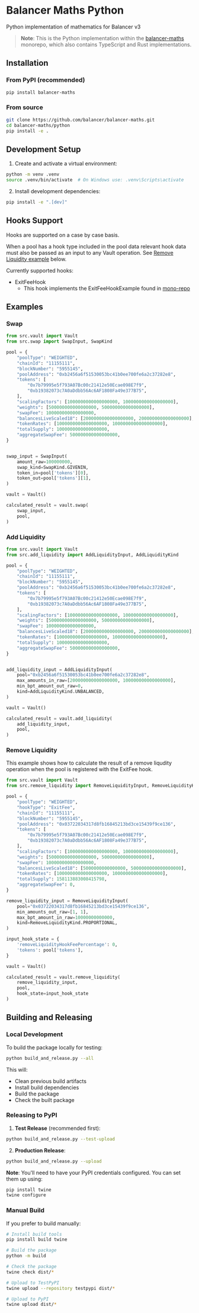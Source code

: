 # Balancer Maths Python

Python implementation of mathematics for Balancer v3

> **Note**: This is the Python implementation within the [balancer-maths](https://github.com/balancer/balancer-maths) monorepo, which also contains TypeScript and Rust implementations.

## Installation

### From PyPI (recommended)

```bash
pip install balancer-maths
```

### From source

```bash
git clone https://github.com/balancer/balancer-maths.git
cd balancer-maths/python
pip install -e .
```

## Development Setup

1. Create and activate a virtual environment:
```bash
python -m venv .venv
source .venv/bin/activate  # On Windows use: .venv\Scripts\activate
```

2. Install development dependencies:
```bash
pip install -e ".[dev]"
```

## Hooks Support

Hooks are supported on a case by case basis.

When a pool has a hook type included in the pool data relevant hook data must also be passed as an input to any Vault operation. See [Remove Liquidity example](#remove-liquidity) below.

Currently supported hooks:

* ExitFeeHook
  * This hook implements the ExitFeeHookExample found in [mono-repo](https://github.com/balancer/balancer-v3-monorepo/blob/c848c849cb44dc35f05d15858e4fba9f17e92d5e/pkg/pool-hooks/contracts/ExitFeeHookExample.sol)

## Examples

### Swap

```python
from src.vault import Vault
from src.swap import SwapInput, SwapKind

pool = {
    "poolType": "WEIGHTED",
    "chainId": "11155111",
    "blockNumber": "5955145",
    "poolAddress": "0xb2456a6f51530053bc41b0ee700fe6a2c37282e8",
    "tokens": [
        "0x7b79995e5f793A07Bc00c21412e50Ecae098E7f9",
        "0xb19382073c7A0aDdbb56Ac6AF1808Fa49e377B75",
    ],
    "scalingFactors": [1000000000000000000, 1000000000000000000],
    "weights": [500000000000000000, 500000000000000000],
    "swapFee": 100000000000000000,
    "balancesLiveScaled18": [2000000000000000000, 2000000000000000000],
    "tokenRates": [1000000000000000000, 1000000000000000000],
    "totalSupply": 1000000000000000000,
    "aggregateSwapFee": 500000000000000000,
}


swap_input = SwapInput(
    amount_raw=100000000,
    swap_kind=SwapKind.GIVENIN,
    token_in=pool['tokens'][0],
    token_out=pool['tokens'][1],
)

vault = Vault()

calculated_result = vault.swap(
    swap_input,
    pool,
)
```

### Add Liquidity

```python
from src.vault import Vault
from src.add_liquidity import AddLiquidityInput, AddLiquidityKind

pool = {
    "poolType": "WEIGHTED",
    "chainId": "11155111",
    "blockNumber": "5955145",
    "poolAddress": "0xb2456a6f51530053bc41b0ee700fe6a2c37282e8",
    "tokens": [
        "0x7b79995e5f793A07Bc00c21412e50Ecae098E7f9",
        "0xb19382073c7A0aDdbb56Ac6AF1808Fa49e377B75",
    ],
    "scalingFactors": [1000000000000000000, 1000000000000000000],
    "weights": [500000000000000000, 500000000000000000],
    "swapFee": 100000000000000000,
    "balancesLiveScaled18": [2000000000000000000, 2000000000000000000],
    "tokenRates": [1000000000000000000, 1000000000000000000],
    "totalSupply": 1000000000000000000,
    "aggregateSwapFee": 500000000000000000,
}


add_liquidity_input = AddLiquidityInput(
    pool="0xb2456a6f51530053bc41b0ee700fe6a2c37282e8",
    max_amounts_in_raw=[200000000000000000, 100000000000000000],
    min_bpt_amount_out_raw=0,
    kind=AddLiquidityKind.UNBALANCED,
)

vault = Vault()

calculated_result = vault.add_liquidity(
    add_liquidity_input,
    pool,
)
```

### Remove Liquidity

This example shows how to calculate the result of a remove liqudity operation when the pool is registered with the ExitFee hook.

```python
from src.vault import Vault
from src.remove_liquidity import RemoveLiquidityInput, RemoveLiquidityKind

pool = {
    "poolType": "WEIGHTED",
    "hookType": "ExitFee",
    "chainId": "11155111",
    "blockNumber": "5955145",
    "poolAddress": "0x03722034317d8fb16845213bd3ce15439f9ce136",
    "tokens": [
        "0x7b79995e5f793A07Bc00c21412e50Ecae098E7f9",
        "0xb19382073c7A0aDdbb56Ac6AF1808Fa49e377B75",
    ],
    "scalingFactors": [1000000000000000000, 1000000000000000000],
    "weights": [500000000000000000, 500000000000000000],
    "swapFee": 100000000000000000,
    "balancesLiveScaled18": [5000000000000000, 5000000000000000000],
    "tokenRates": [1000000000000000000, 1000000000000000000],
    "totalSupply": 158113883008415798,
    "aggregateSwapFee": 0,
}

remove_liquidity_input = RemoveLiquidityInput(
    pool="0x03722034317d8fb16845213bd3ce15439f9ce136",
    min_amounts_out_raw=[1, 1],
    max_bpt_amount_in_raw=10000000000000,
    kind=RemoveLiquidityKind.PROPORTIONAL,
)

input_hook_state = {
    'removeLiquidityHookFeePercentage': 0,
    'tokens': pool['tokens'],
}

vault = Vault()

calculated_result = vault.remove_liquidity(
    remove_liquidity_input,
    pool,
    hook_state=input_hook_state
)
```

## Building and Releasing

### Local Development

To build the package locally for testing:

```bash
python build_and_release.py --all
```

This will:
- Clean previous build artifacts
- Install build dependencies
- Build the package
- Check the built package

### Releasing to PyPI

1. **Test Release** (recommended first):
```bash
python build_and_release.py --test-upload
```

2. **Production Release**:
```bash
python build_and_release.py --upload
```

**Note**: You'll need to have your PyPI credentials configured. You can set them up using:
```bash
pip install twine
twine configure
```

### Manual Build

If you prefer to build manually:

```bash
# Install build tools
pip install build twine

# Build the package
python -m build

# Check the package
twine check dist/*

# Upload to TestPyPI
twine upload --repository testpypi dist/*

# Upload to PyPI
twine upload dist/*
```

